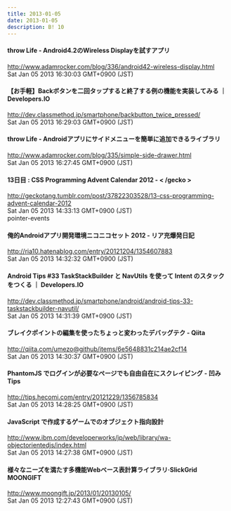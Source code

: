 ```yaml
---
title: 2013-01-05
date: 2013-01-05
description: B! 10
---
```


#### throw Life - Android4.2のWireless Displayを試すアプリ
http://www.adamrocker.com/blog/336/android42-wireless-display.html<br>
Sat Jan 05 2013 16:30:03 GMT+0900 (JST)<br>


#### 【お手軽】Backボタンを二回タップすると終了する例の機能を実装してみる ｜ Developers.IO
http://dev.classmethod.jp/smartphone/backbutton_twice_pressed/<br>
Sat Jan 05 2013 16:29:03 GMT+0900 (JST)<br>


#### throw Life - Androidアプリにサイドメニューを簡単に追加できるライブラリ
http://www.adamrocker.com/blog/335/simple-side-drawer.html<br>
Sat Jan 05 2013 16:27:45 GMT+0900 (JST)<br>


#### 13日目 : CSS Programming Advent Calendar 2012 - < /gecko >
http://geckotang.tumblr.com/post/37822303528/13-css-programming-advent-calendar-2012<br>
Sat Jan 05 2013 14:33:13 GMT+0900 (JST)<br>
pointer-events


#### 俺的Androidアプリ開発環境ニコニコセット 2012 - リア充爆発日記
http://ria10.hatenablog.com/entry/20121204/1354607883<br>
Sat Jan 05 2013 14:32:32 GMT+0900 (JST)<br>


#### Android Tips #33 TaskStackBuilder と NavUtils を使って Intent のスタックをつくる ｜ Developers.IO
http://dev.classmethod.jp/smartphone/android/android-tips-33-taskstackbuilder-navutil/<br>
Sat Jan 05 2013 14:31:39 GMT+0900 (JST)<br>


#### ブレイクポイントの編集を使ったちょっと変わったデバッグテク - Qiita
http://qiita.com/umezo@github/items/6e5648831c214ae2cf14<br>
Sat Jan 05 2013 14:30:37 GMT+0900 (JST)<br>


####  PhantomJS でログインが必要なページでも自由自在にスクレイピング - 凹みTips
http://tips.hecomi.com/entry/20121229/1356785834<br>
Sat Jan 05 2013 14:28:25 GMT+0900 (JST)<br>


#### JavaScript で作成するゲームでのオブジェクト指向設計
http://www.ibm.com/developerworks/jp/web/library/wa-objectorientedjs/index.html<br>
Sat Jan 05 2013 14:27:38 GMT+0900 (JST)<br>


#### 様々なニーズを満たす多機能Webベース表計算ライブラリ·SlickGrid MOONGIFT
http://www.moongift.jp/2013/01/20130105/<br>
Sat Jan 05 2013 12:27:43 GMT+0900 (JST)<br>



